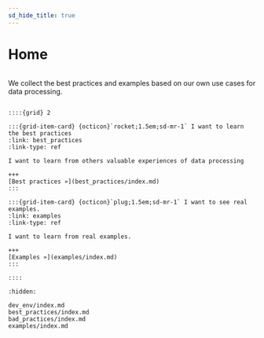 ```yaml
---
sd_hide_title: true
---
```


# Home
```{rubric} A cook book of data processing for non-programmers
```

We collect the best practices and examples based on our own use cases for data processing.


````{only} html

::::{grid} 2

:::{grid-item-card} {octicon}`rocket;1.5em;sd-mr-1` I want to learn the best practices
:link: best_practices
:link-type: ref

I want to learn from others valuable experiences of data processing

+++
[Best practices »](best_practices/index.md)
:::

:::{grid-item-card} {octicon}`plug;1.5em;sd-mr-1` I want to see real examples.
:link: examples
:link-type: ref

I want to learn from real examples.

+++
[Examples »](examples/index.md)
:::

::::

````





```{toctree}
:hidden:

dev_env/index.md
best_practices/index.md
bad_practices/index.md
examples/index.md
```
